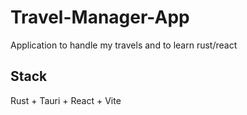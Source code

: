 # Travel-Manager-App

Application to handle my travels and to learn rust/react

## Stack

Rust + Tauri + React + Vite